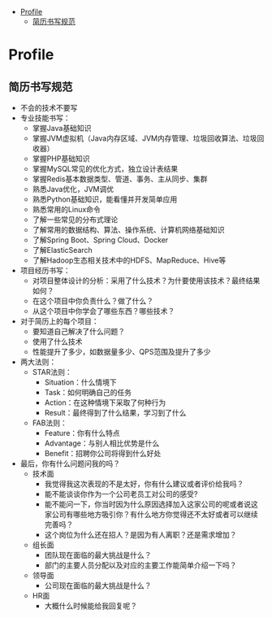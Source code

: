 - [Profile](#Profile)
	- [简历书写规范](#简历书写规范)

# Profile

## 简历书写规范
- 不会的技术不要写
- 专业技能书写：
	- 掌握Java基础知识
	- 掌握JVM虚拟机（Java内存区域、JVM内存管理、垃圾回收算法、垃圾回收器）
	- 掌握PHP基础知识
	- 掌握MySQL常见的优化方式，独立设计表结果
	- 掌握Redis基本数据类型、管道、事务、主从同步、集群
	- 熟悉Java优化，JVM调优
	- 熟悉Python基础知识，能看懂并开发简单应用
	- 熟悉常用的Linux命令
	- 了解一些常见的分布式理论
	- 了解常用的数据结构、算法、操作系统、计算机网络基础知识
	- 了解Spring Boot、Spring Cloud、Docker
	- 了解ElasticSearch
	- 了解Hadoop生态相关技术中的HDFS、MapReduce、Hive等
- 项目经历书写：
	- 对项目整体设计的分析：采用了什么技术？为什要使用该技术？最终结果如何？
	- 在这个项目中你负责什么？做了什么？
	- 从这个项目中你学会了哪些东西？哪些技术？
- 对于简历上的每个项目：
	- 要知道自己解决了什么问题？
	- 使用了什么技术
	- 性能提升了多少，如数据量多少、QPS范围及提升了多少
- 两大法则：
	- STAR法则：
		- Situation：什么情境下
		- Task：如何明确自己的任务
		- Action：在这种情境下采取了何种行为
		- Result：最终得到了什么结果，学习到了什么
	- FAB法则：
		- Feature：你有什么特点
		- Advantage：与别人相比优势是什么
		- Benefit：招聘你公司将得到什么好处
- 最后，你有什么问题问我的吗？
	- 技术面
		- 我觉得我这次表现的不是太好，你有什么建议或者评价给我吗？
		- 能不能谈谈你作为一个公司老员工对公司的感受? 
		- 能不能问一下，你当时因为什么原因选择加入这家公司的呢或者说这家公司有哪些地方吸引你？有什么地方你觉得还不太好或者可以继续完善吗？
		- 这个岗位为什么还在招人？是因为有人离职？还是需求增加？
	- 组长面
		- 团队现在面临的最大挑战是什么？
		- 部门的主要人员分配以及对应的主要工作能简单介绍一下吗？
	- 领导面
		- 公司现在面临的最大挑战是什么？
	- HR面
		- 大概什么时候能给我回复呢？


